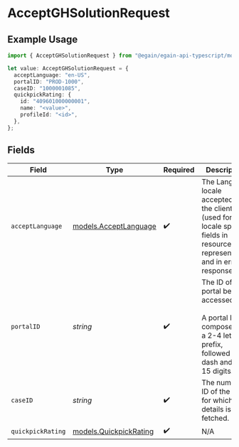 # AcceptGHSolutionRequest

## Example Usage

```typescript
import { AcceptGHSolutionRequest } from "@egain/egain-api-typescript/models/operations";

let value: AcceptGHSolutionRequest = {
  acceptLanguage: "en-US",
  portalID: "PROD-1000",
  caseID: "1000001085",
  quickpickRating: {
    id: "409601000000001",
    name: "<value>",
    profileId: "<id>",
  },
};
```

## Fields

| Field                                                                                                                           | Type                                                                                                                            | Required                                                                                                                        | Description                                                                                                                     | Example                                                                                                                         |
| ------------------------------------------------------------------------------------------------------------------------------- | ------------------------------------------------------------------------------------------------------------------------------- | ------------------------------------------------------------------------------------------------------------------------------- | ------------------------------------------------------------------------------------------------------------------------------- | ------------------------------------------------------------------------------------------------------------------------------- |
| `acceptLanguage`                                                                                                                | [models.AcceptLanguage](../../models/acceptlanguage.md)                                                                         | :heavy_check_mark:                                                                                                              | The Language locale accepted by the client (used for locale specific fields in resource representation and in error responses). | en-US                                                                                                                           |
| `portalID`                                                                                                                      | *string*                                                                                                                        | :heavy_check_mark:                                                                                                              | The ID of the portal being accessed.<br><br>A portal ID is composed of a 2-4 letter prefix, followed by a dash and 4-15 digits. | PROD-1000                                                                                                                       |
| `caseID`                                                                                                                        | *string*                                                                                                                        | :heavy_check_mark:                                                                                                              | The numerical ID of the Case for which details is to be fetched.                                                                | 1000001085                                                                                                                      |
| `quickpickRating`                                                                                                               | [models.QuickpickRating](../../models/quickpickrating.md)                                                                       | :heavy_check_mark:                                                                                                              | N/A                                                                                                                             |                                                                                                                                 |